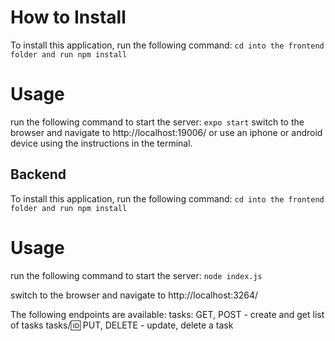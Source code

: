 # How to Install
To install this application, run the following command:
```cd into the frontend folder and run npm install```   
# Usage
run the following command to start the server:
```expo start```
switch to the browser and navigate to http://localhost:19006/ or use an iphone or android device using the instructions in the terminal.

## Backend
To install this application, run the following command:
```cd into the frontend folder and run npm install```   
# Usage
run the following command to start the server:
```node index.js```

switch to the browser and navigate to http://localhost:3264/

The following endpoints are available:
 tasks: GET, POST - create and get list of tasks
tasks/:id: PUT, DELETE -  update, delete a task
